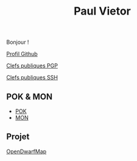 ﻿---
layout: layout/profile.njk

title: "Paul Vietor"
authors:
    - "Paul Vietor"
---

Bonjour !

[Profil Github](https://github.com/paulvietor)

[Clefs publiques PGP](https://github.com/paulvietor.gpg)

[Clefs publiques SSH](https://github.com/paulvietor.keys)

## POK & MON

* [POK](./pok)
* [MON](./mon)

## Projet

[OpenDwarfMap](../../../projets/2023-2024/OpenDwarfMap)

